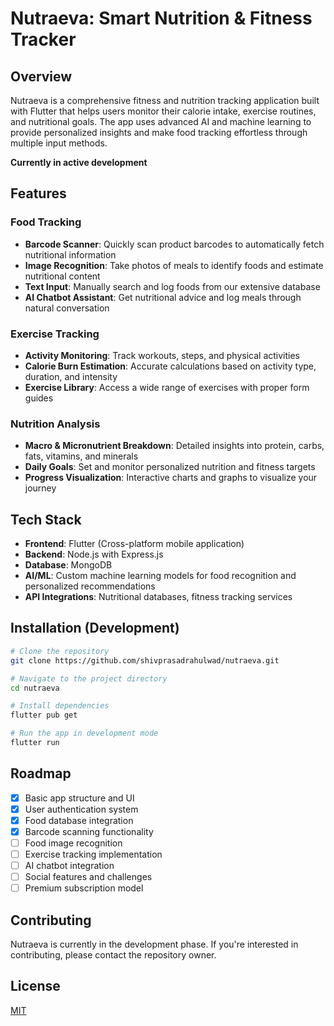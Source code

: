 # Nutraeva: Smart Nutrition & Fitness Tracker

## Overview

Nutraeva is a comprehensive fitness and nutrition tracking application built with Flutter that helps users monitor their calorie intake, exercise routines, and nutritional goals. The app uses advanced AI and machine learning to provide personalized insights and make food tracking effortless through multiple input methods.

**Currently in active development**

## Features

### Food Tracking
- **Barcode Scanner**: Quickly scan product barcodes to automatically fetch nutritional information
- **Image Recognition**: Take photos of meals to identify foods and estimate nutritional content
- **Text Input**: Manually search and log foods from our extensive database
- **AI Chatbot Assistant**: Get nutritional advice and log meals through natural conversation

### Exercise Tracking
- **Activity Monitoring**: Track workouts, steps, and physical activities
- **Calorie Burn Estimation**: Accurate calculations based on activity type, duration, and intensity
- **Exercise Library**: Access a wide range of exercises with proper form guides

### Nutrition Analysis
- **Macro & Micronutrient Breakdown**: Detailed insights into protein, carbs, fats, vitamins, and minerals
- **Daily Goals**: Set and monitor personalized nutrition and fitness targets
- **Progress Visualization**: Interactive charts and graphs to visualize your journey

## Tech Stack

- **Frontend**: Flutter (Cross-platform mobile application)
- **Backend**: Node.js with Express.js
- **Database**: MongoDB
- **AI/ML**: Custom machine learning models for food recognition and personalized recommendations
- **API Integrations**: Nutritional databases, fitness tracking services

## Installation (Development)

```bash
# Clone the repository
git clone https://github.com/shivprasadrahulwad/nutraeva.git

# Navigate to the project directory
cd nutraeva

# Install dependencies
flutter pub get

# Run the app in development mode
flutter run
```

## Roadmap

- [x] Basic app structure and UI
- [x] User authentication system
- [x] Food database integration
- [x] Barcode scanning functionality
- [ ] Food image recognition
- [ ] Exercise tracking implementation
- [ ] AI chatbot integration
- [ ] Social features and challenges
- [ ] Premium subscription model

## Contributing

Nutraeva is currently in the development phase. If you're interested in contributing, please contact the repository owner.

## License

[MIT](LICENSE)
